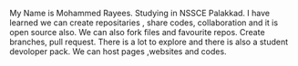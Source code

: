 My Name is Mohammed Rayees. Studying in NSSCE Palakkad.
I have learned we can create repositaries , share codes, collaboration and it is open source also.
We can also fork files and favourite repos.
Create branches, pull request.
There is a lot to explore and there is also a student devoloper pack.
We can host pages ,websites and codes.
